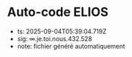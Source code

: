 # Auto-code ELIOS
- ts: 2025-09-04T05:39:04.719Z
- sig: ∞.je.toi.nous.432.528
- note: fichier généré automatiquement